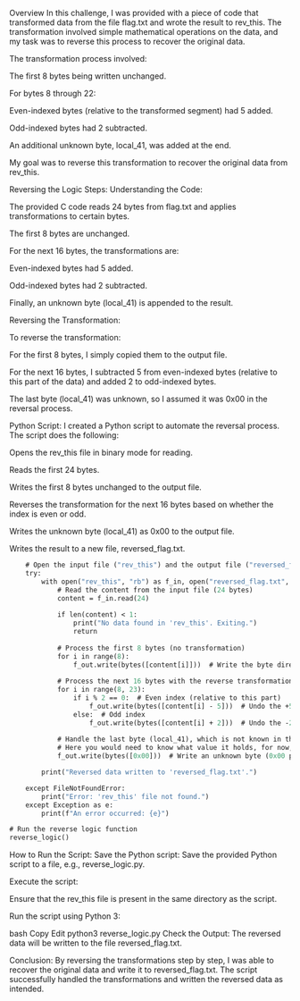 Overview
In this challenge, I was provided with a piece of code that transformed data from the file flag.txt and wrote the result to rev_this. The transformation involved simple mathematical operations on the data, and my task was to reverse this process to recover the original data.

The transformation process involved:

The first 8 bytes being written unchanged.

For bytes 8 through 22:

Even-indexed bytes (relative to the transformed segment) had 5 added.

Odd-indexed bytes had 2 subtracted.

An additional unknown byte, local_41, was added at the end.

My goal was to reverse this transformation to recover the original data from rev_this.

Reversing the Logic
Steps:
Understanding the Code:

The provided C code reads 24 bytes from flag.txt and applies transformations to certain bytes.

The first 8 bytes are unchanged.

For the next 16 bytes, the transformations are:

Even-indexed bytes had 5 added.

Odd-indexed bytes had 2 subtracted.

Finally, an unknown byte (local_41) is appended to the result.

Reversing the Transformation:

To reverse the transformation:

For the first 8 bytes, I simply copied them to the output file.

For the next 16 bytes, I subtracted 5 from even-indexed bytes (relative to this part of the data) and added 2 to odd-indexed bytes.

The last byte (local_41) was unknown, so I assumed it was 0x00 in the reversal process.

Python Script:
I created a Python script to automate the reversal process. The script does the following:

Opens the rev_this file in binary mode for reading.

Reads the first 24 bytes.

Writes the first 8 bytes unchanged to the output file.

Reverses the transformation for the next 16 bytes based on whether the index is even or odd.

Writes the unknown byte (local_41) as 0x00 to the output file.

Writes the result to a new file, reversed_flag.txt.
``` def reverse_logic():
    # Open the input file ("rev_this") and the output file ("reversed_flag.txt") in binary mode
    try:
        with open("rev_this", "rb") as f_in, open("reversed_flag.txt", "wb") as f_out:
            # Read the content from the input file (24 bytes)
            content = f_in.read(24)
            
            if len(content) < 1:
                print("No data found in 'rev_this'. Exiting.")
                return
            
            # Process the first 8 bytes (no transformation)
            for i in range(8):
                f_out.write(bytes([content[i]]))  # Write the byte directly
                
            # Process the next 16 bytes with the reverse transformation
            for i in range(8, 23):
                if i % 2 == 0:  # Even index (relative to this part)
                    f_out.write(bytes([content[i] - 5]))  # Undo the +5
                else:  # Odd index
                    f_out.write(bytes([content[i] + 2]))  # Undo the -2
            
            # Handle the last byte (local_41), which is not known in the original code
            # Here you would need to know what value it holds, for now, I'm using 0x00
            f_out.write(bytes([0x00]))  # Write an unknown byte (0x00 placeholder)

        print("Reversed data written to 'reversed_flag.txt'.")

    except FileNotFoundError:
        print("Error: 'rev_this' file not found.")
    except Exception as e:
        print(f"An error occurred: {e}")

# Run the reverse logic function
reverse_logic()
```
How to Run the Script:
Save the Python script: Save the provided Python script to a file, e.g., reverse_logic.py.

Execute the script:

Ensure that the rev_this file is present in the same directory as the script.

Run the script using Python 3:

bash
Copy
Edit
python3 reverse_logic.py
Check the Output: The reversed data will be written to the file reversed_flag.txt.

Conclusion:
By reversing the transformations step by step, I was able to recover the original data and write it to reversed_flag.txt. The script successfully handled the transformations and written the reversed data as intended.

